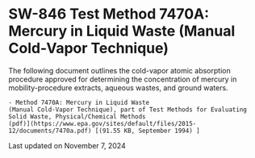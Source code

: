 
# SW-846 Test Method 7470A: Mercury in Liquid Waste (Manual Cold-Vapor Technique)  


The following document outlines the cold-vapor atomic absorption
procedure approved for determining the concentration of mercury in
mobility-procedure extracts, aqueous wastes, and ground waters.

    - Method 7470A: Mercury in Liquid Waste
    (Manual Cold-Vapor Technique), part of Test Methods for Evaluating
    Solid Waste, Physical/Chemical Methods
    (pdf)](https://www.epa.gov/sites/default/files/2015-12/documents/7470a.pdf) [(91.55 KB, September 1994) ] 

Last updated on November 7, 2024


